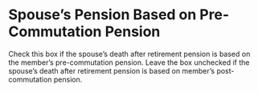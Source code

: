 # Spouse’s Pension Based on Pre-Commutation Pension

Check this box if the spouse’s death after retirement pension is based
on the member’s pre-commutation pension. Leave the box unchecked if the
spouse’s death after retirement pension is based on member’s
post-commutation pension.
